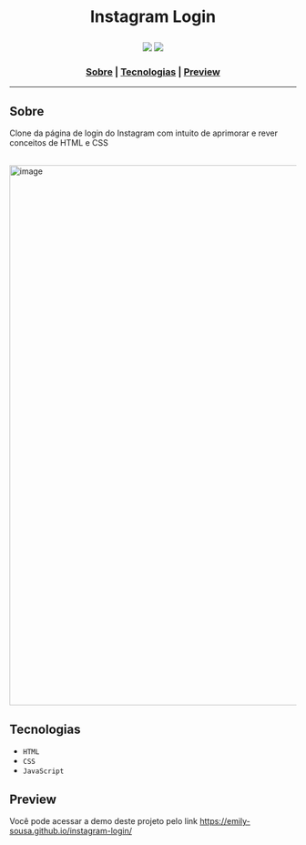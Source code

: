 # <p align="center">Instagram Login</p>

<div align="center">
 <img src="http://img.shields.io/static/v1?label=RELEASE&message=JULY%2022&color=green&style=for-the-badge"/>
<img src="https://img.shields.io/static/v1?label=STATUS&message=FINISH&color=green&style=for-the-badge"/>
</div>

<h3 align="center">
  <a href="#sobre">Sobre</a> |
  <a href="#tecnologias">Tecnologias</a> |
  <a href="#preview">Preview</a>
</h3>

___

## Sobre
Clone da página de login do Instagram com intuito de aprimorar e rever conceitos de HTML e CSS
<br></br>

<img width="949" alt="image" src="https://user-images.githubusercontent.com/88735994/180892577-10880f17-ada2-4a5a-8796-818ca4dfc748.png">


## Tecnologias 
* ``HTML``
* ``CSS``
* ``JavaScript``

## Preview 
Você pode acessar a demo deste projeto pelo link https://emily-sousa.github.io/instagram-login/
